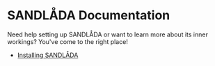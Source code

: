 
# SANDLÅDA Documentation

Need help setting up SANDLÅDA or want to learn more about its inner workings? You've come to the right place!

* [Installing SANDLÅDA](INSTALL.md)